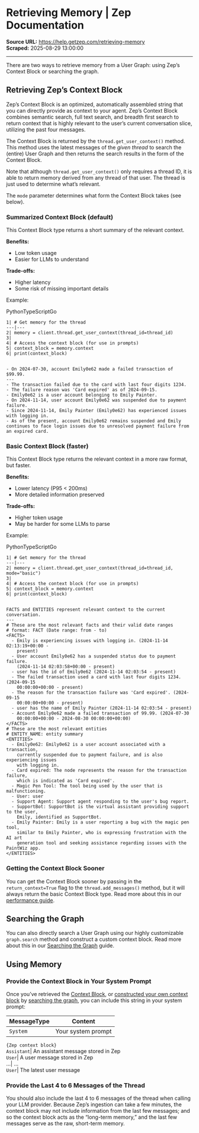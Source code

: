 # Retrieving Memory | Zep Documentation

**Source URL:** https://help.getzep.com/retrieving-memory  
**Scraped:** 2025-08-29 13:00:00

---

There are two ways to retrieve memory from a User Graph: using Zep’s Context Block or searching the graph.

## Retrieving Zep’s Context Block

Zep’s Context Block is an optimized, automatically assembled string that you can directly provide as context to your agent. Zep’s Context Block combines semantic search, full text search, and breadth first search to return context that is highly relevant to the user’s current conversation slice, utilizing the past four messages.

The Context Block is returned by the `thread.get_user_context()` method. This method uses the latest messages of the _given thread_ to search the (entire) User Graph and then returns the search results in the form of the Context Block.

Note that although `thread.get_user_context()` only requires a thread ID, it is able to return memory derived from any thread of that user. The thread is just used to determine what’s relevant.

The `mode` parameter determines what form the Context Block takes (see below).

### Summarized Context Block (default)

This Context Block type returns a short summary of the relevant context.

**Benefits:**

  * Low token usage
  * Easier for LLMs to understand

**Trade-offs:**

  * Higher latency
  * Some risk of missing important details

Example:

PythonTypeScriptGo
    
    
    1| # Get memory for the thread  
    ---|---  
    2| memory = client.thread.get_user_context(thread_id=thread_id)  
    3|   
    4| # Access the context block (for use in prompts)  
    5| context_block = memory.context  
    6| print(context_block)  
      
    
    - On 2024-07-30, account Emily0e62 made a failed transaction of $99.99.  
    ---  
    - The transaction failed due to the card with last four digits 1234.  
    - The failure reason was 'Card expired' as of 2024-09-15.  
    - Emily0e62 is a user account belonging to Emily Painter.  
    - On 2024-11-14, user account Emily0e62 was suspended due to payment failure.  
    - Since 2024-11-14, Emily Painter (Emily0e62) has experienced issues with logging in.  
    - As of the present, account Emily0e62 remains suspended and Emily continues to face login issues due to unresolved payment failure from an expired card.  
  
### Basic Context Block (faster)

This Context Block type returns the relevant context in a more raw format, but faster.

**Benefits:**

  * Lower latency (P95 < 200ms)
  * More detailed information preserved

**Trade-offs:**

  * Higher token usage
  * May be harder for some LLMs to parse

Example:

PythonTypeScriptGo
    
    
    1| # Get memory for the thread  
    ---|---  
    2| memory = client.thread.get_user_context(thread_id=thread_id, mode="basic")  
    3|   
    4| # Access the context block (for use in prompts)  
    5| context_block = memory.context  
    6| print(context_block)  
      
    
    FACTS and ENTITIES represent relevant context to the current conversation.  
    ---  
    # These are the most relevant facts and their valid date ranges  
    # format: FACT (Date range: from - to)  
    <FACTS>  
      - Emily is experiencing issues with logging in. (2024-11-14 02:13:19+00:00 -  
        present)   
      - User account Emily0e62 has a suspended status due to payment failure.   
        (2024-11-14 02:03:58+00:00 - present)   
      - user has the id of Emily0e62 (2024-11-14 02:03:54 - present)  
      - The failed transaction used a card with last four digits 1234. (2024-09-15  
        00:00:00+00:00 - present)  
      - The reason for the transaction failure was 'Card expired'. (2024-09-15  
        00:00:00+00:00 - present)  
      - user has the name of Emily Painter (2024-11-14 02:03:54 - present)   
      - Account Emily0e62 made a failed transaction of 99.99. (2024-07-30   
        00:00:00+00:00 - 2024-08-30 00:00:00+00:00)  
    </FACTS>  
    # These are the most relevant entities  
    # ENTITY_NAME: entity summary  
    <ENTITIES>  
      - Emily0e62: Emily0e62 is a user account associated with a transaction,  
        currently suspended due to payment failure, and is also experiencing issues  
        with logging in.   
      - Card expired: The node represents the reason for the transaction failure,   
        which is indicated as 'Card expired'.   
      - Magic Pen Tool: The tool being used by the user that is malfunctioning.   
      - User: user   
      - Support Agent: Support agent responding to the user's bug report.   
      - SupportBot: SupportBot is the virtual assistant providing support to the user,   
        Emily, identified as SupportBot.   
      - Emily Painter: Emily is a user reporting a bug with the magic pen tool,   
        similar to Emily Painter, who is expressing frustration with the AI art  
        generation tool and seeking assistance regarding issues with the PaintWiz app.  
    </ENTITIES>  
  
### Getting the Context Block Sooner

You can get the Context Block sooner by passing in the `return_context=True` flag to the `thread.add_messages()` method, but it will always return the basic Context Block type. Read more about this in our [performance guide](/performance#get-the-context-block-sooner).

## Searching the Graph

You can also directly search a User Graph using our highly customizable `graph.search` method and construct a custom context block. Read more about this in our [Searching the Graph](/searching-the-graph) guide.

## Using Memory

### Provide the Context Block in Your System Prompt

Once you’ve retrieved the [Context Block](/retrieving-memory#retrieving-zeps-context-block), or [constructed your own context block](/cookbook/customize-your-context-block) by [searching the graph](/searching-the-graph), you can include this string in your system prompt:

MessageType| Content  
---|---  
`System`| Your system prompt   
  
`{Zep context block}`  
`Assistant`| An assistant message stored in Zep  
`User`| A user message stored in Zep  
…| …  
`User`| The latest user message  
  
### Provide the Last 4 to 6 Messages of the Thread

You should also include the last 4 to 6 messages of the thread when calling your LLM provider. Because Zep’s ingestion can take a few minutes, the context block may not include information from the last few messages; and so the context block acts as the “long-term memory,” and the last few messages serve as the raw, short-term memory.
